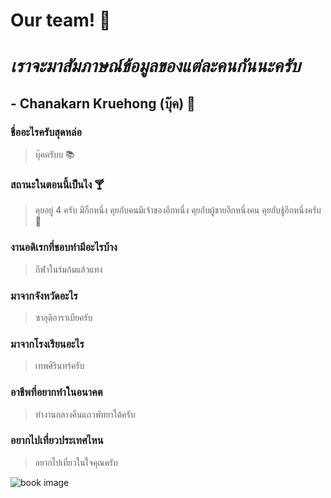 # Our team! :wave:


# ***เราจะมาสัมภาษณ์ข้อมูลของแต่ละคนกันนะครับ***

## - Chanakarn Kruehong (บุ๊ค) :orange_book:
### ชื่ออะไรครับสุดหล่อ
> บุ๊คครับบ :books:
### สถานะในตอนนี้เป็นไง :cocktail:
> คุยอยู่ 4 ครับ มีกิ้กหนึ่ง คุยกับคนมีเจ้าของอีกหนึ่ง คุยกับผู้ชายอีกหนึ่งคน คุยกับชู้อีกหนึ่งครับ :ribbon:
### งานอดิเรกที่ชอบทำมีอะไรบ้าง 
> กีฬาในร่มก้มแล้วแทง
### มาจากจังหวัดอะไร
> ซาอุดิอาราเบียครับ
### มาจากโรงเรียนอะไร
> เทพศิรินทร์ครับ
### อาชีพที่อยากทำในอนาคต
> ทํางานกลางคืนแถวพัทยาใต้ครับ
### อยากไปเที่ยวประเทศไหน
> อยากไปเที่ยวในใจคุณครับ

![book image](https://user-images.githubusercontent.com/110714067/185776342-e2fac266-d66d-48a5-8ae7-7df5908fca38.jpg)

